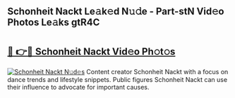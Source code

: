 ## Schonheit Nackt Le𝚊k𝚎d N𝚞𝚍e - Part-stN Vid𝚎o Photos Le𝚊ks gtR4C

# <h2><a href="http://fb066c3.evod.top/?m=Schonheit+Nackt">🔗 👉🔴 Schonheit Nackt Vid𝚎o Ph𝚘t𝚘s</a></h2>

[![Schonheit Nackt N𝚞d𝚎s](https://i.imgur.com/8V9OHl7.gif)](http://fb066c3.evod.top/?m=Schonheit+Nackt)
Content creator Schonheit Nackt with a focus on dance trends and lifestyle snippets. Public figures Schonheit Nackt can use their influence to advocate for important causes. 
